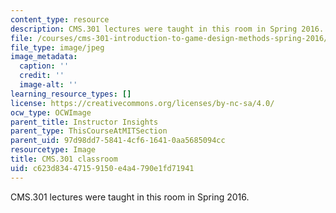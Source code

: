 ```yaml
---
content_type: resource
description: CMS.301 lectures were taught in this room in Spring 2016.
file: /courses/cms-301-introduction-to-game-design-methods-spring-2016/c623d83447159150e4a4790e1fd71941_35-310%282%29.jpg
file_type: image/jpeg
image_metadata:
  caption: ''
  credit: ''
  image-alt: ''
learning_resource_types: []
license: https://creativecommons.org/licenses/by-nc-sa/4.0/
ocw_type: OCWImage
parent_title: Instructor Insights
parent_type: ThisCourseAtMITSection
parent_uid: 97d98dd7-5841-4cf6-1641-0aa5685094cc
resourcetype: Image
title: CMS.301 classroom
uid: c623d834-4715-9150-e4a4-790e1fd71941
---
```

CMS.301 lectures were taught in this room in Spring 2016.